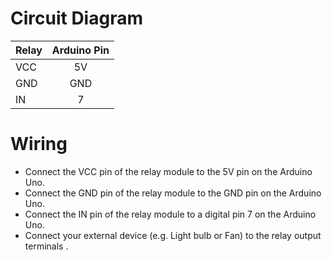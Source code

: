 # Circuit Diagram

| **Relay**    | **Arduino Pin** |
|:-------------|:---------------:|
| VCC      |   5V   |
| GND      |   GND  |
| IN       |    7   |


# Wiring
- Connect the VCC pin of the relay module to the 5V pin on the Arduino Uno.
- Connect the GND pin of the relay module to the GND pin on the Arduino Uno.
- Connect the IN pin of the relay module to a digital pin 7 on the Arduino Uno.
- Connect your external device (e.g. Light bulb or Fan) to the relay output terminals .

